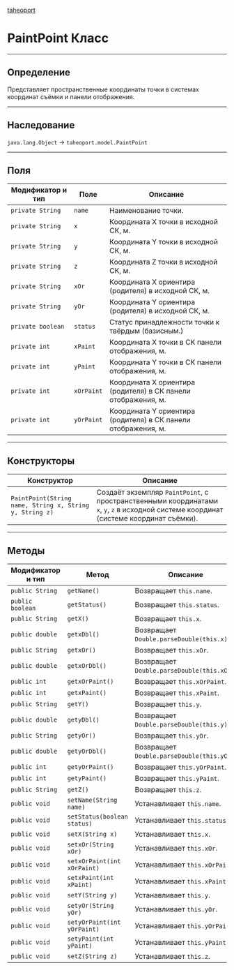 
[taheoport](https://github.com/AndrewNizovkin/Taheoport/blob/main/README.md)

# PaintPoint Класс

---

## Определение

Представляет пространственные координаты точки в системах координат съёмки и панели отображения. 

---

## Наследование

`java.lang.Object` -> `taheoport.model.PaintPoint`

---

## Поля

Модификатор и тип | Поле | Описание
--- | ---|---
`private String` | `name` | Наименование точки.
`private String` | `x` | Координата X точки в исходной СК, м.
`private String` | `y` | Координата Y точки в исходной СК, м.
`private String` | `z` | Координата Z точки в исходной СК, м.
`private String` | `xOr` | Координата X ориентира (родителя) в исходной СК, м.
`private String` | `yOr` | Координата Y ориентира (родителя) в исходной СК, м.
`private boolean` | `status` | Статус принадлежности точки к твёрдым (базисным.)
`private int` | `xPaint` | Координата X точки в СК панели отображения, м.
`private int` | `yPaint` | Координата Y точки в СК панели отображения, м.
`private int` | `xOrPaint` | Координата X ориентира (родителя) в СК панели отображения, м.
`private int` | `yOrPaint` | Координата Y ориентира (родителя) в СК панели отображения, м.

---

## Конструкторы

Конструктор | Описание
--- | ---
`PaintPoint(String name, String x, String y, String z)`| Создаёт экземпляр `PaintPoint`, с пространственными координатами `x`, `y`, `z` в исходной системе координат (системе координат съёмки).

---

## Методы

Модификатор и тип | Метод | Описание
--- | --- | ---
`public String` | `getName()` | Возвращает `this.name`.
`public boolean` | `getStatus()` | Возвращает `this.status`.
`public String` | `getX()` | Возвращает `this.x`.
`public double` | `getxDbl()` | Возвращает `Double.parseDouble(this.x)`.
`public String` | `getxOr()` | Возвращает `this.xOr`.
`public double` | `getxOrDbl()` | Возвращает `Double.parseDouble(this.xOr)`.
`public int` | `getxOrPaint()` | Возвращает `this.xOrPaint`.
`public int` | `getxPaint()` | Возвращает `this.xPaint`.
`public String` | `getY()` | Возвращает `this.y`.
`public double` | `getyDbl()` | Возвращает `Double.parseDouble(this.y)`.
`public String` | `getyOr()` | Возвращает `this.yOr`.
`public double` | `getyOrDbl()` | Возвращает `Double.parseDouble(this.yOr)`.
`public int` | `getyOrPaint()` | Возвращает `this.yOrPaint`.
`public int` | `getyPaint()` | Возвращает `this.yPaint`.
`public String` | `getZ()` | Возвращает `this.z`.
`public void` | `setName(String name)` | Устанавливает `this.name`.
`public void` | `setStatus(boolean status)` | Устанавливает `this.status`.
`public void` | `setX(String x)` | Устанавливает `this.x`.
`public void` | `setxOr(String xOr)` | Устанавливает `this.xOr`.
`public void` | `setxOrPaint(int xOrPaint)` | Устанавливает `this.xOrPaint`.
`public void` | `setxPaint(int xPaint)` | Устанавливает `this.xPaint`.
`public void` | `setY(String y)` | Устанавливает `this.y`.
`public void` | `setyOr(String yOr)` | Устанавливает `this.yOr`.
`public void` | `setyOrPaint(int yOrPaint)` | Устанавливает `this.yOrPaint`.
`public void` | `setyPaint(int yPaint)` | Устанавливает `this.yPaint`.
`public void` | `setZ(String z)` | Устанавливает `this.z`.